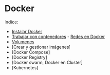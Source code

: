 # Docker

Indice:  
- [Instalar Docker](https://github.com/forraxa/docker/blob/master/instalacion.md)   
- [Trabajar con contenedores](https://github.com/forraxa/Scala/blob/master/funciones/funci%C3%B3n%20con%20par%C3%A1metros%20opcionales.md)  - [Redes en Docker](https://github.com/forraxa/Scala/blob/master/funciones/funci%C3%B3n%20con%20tipo%20de%20retorno%20opcional.md)   
- [Volumenes](https://github.com/forraxa/Scala/blob/master/funciones/funci%C3%B3n%20con%20par%C3%A1metro%20impl%C3%ADcito.md)    
- [Crear y gestionar imágenes]    
- [Docker Compose]    
- [Docker Registry]  
- [Docker swarm, Docker en Cluster]  
- [Kubernetes]  
